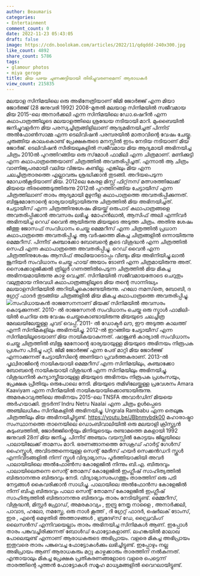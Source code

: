 ```yaml
---
author: Beaumaris
categories:
- Entertainment
comment_count: 0
date: 2022-11-23 05:43:05
draft: false
image: https://cdn.boolokam.com/articles/2022/11/qdqddd-240x300.jpg
like_count: 4892
share_count: 5786
tags:
- glamour photos
- miya geroge
title: മിയ പഴയ ചുണക്കുട്ടിയായി തിരിച്ചുവരണമെന്ന് ആരാധകർ
view_count: 215835
---
```


മലയാള സിനിമയിലെ ഒരു അഭിനേത്രിയാണ് ജിമി ജോർജ്ജ് എന്ന മിയാ ജോർജ്ജ് (28 ജനുവരി 1992) 2008-മുതൽ മലയാള സിനിമയിൽ സജീവമായ മിയ 2015-ലെ അനാർക്കലി എന്ന സിനിമയിലെ ഡോ.ഷെറിൻ എന്ന കഥാപാത്രത്തിലൂടെ മലയാളത്തിലെ ശ്രദ്ധേയ നടിയായി മാറി. മുംബൈയിൽ ജനിച്ചുവളർന്ന മിയ പരസ്യച്ചിത്രങ്ങിളിലാണ് ആദ്യമഭിനയിച്ചത് പിന്നിട് അൽഫോൺസാമ്മ എന്ന ടെലിവിഷൻ പരമ്പരയിൽ മാതാവിന്റെ വേഷം ചേയ്തു. ചുരുങ്ങിയ കാലംകൊണ്ട് പ്രേക്ഷകരുടെ മനസ്സില്‍ ഇടം നേടിയ നടിയാണ് മിയ ജോര്‍ജ്. ടെലിവിഷന്‍ സീരിയലുകളില്‍ സജീവമായ മിയ ആദ്യമായി അഭിനയിച്ച ചിത്രം 2010ല്‍ പുറത്തിറങ്ങിയ ഒരു സ്‌മോള്‍ ഫാമിലി എന്ന ചിത്രമാണ്. മണിക്കുട്ടി എന്ന കഥാപാത്രത്തെയാണ് ചിത്രത്തില്‍ അവതരിപ്പിച്ചത്. എന്നാല്‍ ആ ചിത്രം വാണിജ്യപരമായി വലിയ വിജയം കണ്ടില്ല. എങ്കിലും മിയ എന്ന ചലച്ചിത്രതാരത്തെ എല്ലാവരും ശ്രദ്ധിക്കാന്‍ തുടങ്ങി. അറിയപെടുന്ന മോഡല്‍കൂടിയാണ് മിയ. 2012ലെ കേരള മിസ്സ് ഫിറ്റ്‌നസ് മത്സരത്തിലേക്ക് മിയയെ തിരഞ്ഞെടുത്തിരുന്നു 2012ല്‍ പുറത്തിറങ്ങിയ ചേട്ടായീസ് എന്ന ചിത്രത്തിലാണ് താരം ആദ്യമായി മുഴുനീള കഥാപാത്രത്തെ അവതരിപ്പിക്കുന്നത്. ബിജുമോനോന്റെ ഭാര്യയായിട്ടായിരുന്നു ചിത്രത്തില്‍ മിയ അഭിനയിച്ചത്. ചേട്ടായീസ് എന്ന ചിത്രത്തിനുശേഷം മിയയ്ക്ക് ഒരുപാട് കഥാപാത്രങ്ങളെ അവതരിപ്പിക്കാന്‍ അവസരം ലഭിച്ചു. മോഹന്‍ലാല്‍, ആസിഫ് അലി എന്നിവര്‍ അഭിനയിച്ച റെഡ് വൈന്‍ ആയിരുന്നു മിയയുടെ അടുത്ത ചിത്രം. അതിനു ശേഷം ജീത്തു ജോസഫ് സംവിധാനം ചെയ്ത മെമ്മറീസ് എന്ന ചിത്രത്തില്‍ പ്രധാന കഥാപാത്രത്തെ അവതരിപ്പിച്ചു. ആ വര്‍ഷത്തെ മികച്ച ചിത്രങ്ങളില്‍ ഒന്നായിരുന്നു മെമ്മറീസ്. പിന്നീട് കുഞ്ചാക്കോ ബോബന്റെ കൂടെ വിശുദ്ധന്‍ എന്ന ചിത്രത്തില്‍ സെഫി എന്ന കഥാപാത്രത്തെ അവതരിപ്പിച്ചു. റെഡ് വൈന്‍ എന്ന ചിത്രത്തിനുശേഷം ആസിഫ് അലിയോടൊപ്പം വീണ്ടും മിയ അഭിനിയിച്ചു.ലാല്‍ ജൂനിയര്‍ സംവിധാനം ചെയ്ത ഹായ് അയാം ടോണി എന്ന ചിത്രമായിരുന്നു അത്. സൈക്കോളജിക്കല്‍ ത്രില്ലര്‍ ഗണത്തില്‍പെടുന്ന ചിത്രത്തില്‍ മിയ മികച്ച അഭിനയമായിരുന്നു കാഴ്ച വെച്ചത്. സിനിമയില്‍ സജീവമായതോടെ ചെറുതും വലുതുമായ നിരവധി കഥാപാത്രങ്ങളിലൂടെ മിയ തന്റെ സാന്നിദ്ധ്യം മലയാളസിനിമയില്‍ അറിയിച്ചുകൊണ്ടേയിരുന്നു. ഹലോ നമസ്‌തെ, ബോബി, ദ ഗ്രേറ്റ് ഫാദര്‍ തുടങ്ങിയ ചിത്രങ്ങളില്‍ മിയ മികച്ച കഥാപാത്രത്തെ അവതരിപ്പിച്ചു. ![](https://cdn.boolokam.com/articles/2022/11/qdqddd-240x300.jpg)സംവിധായകൻ രാജസേനനാണ് മിയക്ക് സിനിമയിൽ അവസരം കൊടുക്കുന്നത്. 2010- ൽ രാജസേനൻ സംവിധാനം ചെയ്ത ഒരു സ്മാൾ ഫാമിലി- യിൽ ചെറിയ ഒരു വേഷം ചെയ്തുകൊണ്ടായിരുന്നു മിയയുടെ ചലച്ചിത്ര മേഖലയിലേയ്ക്കുള്ള ചുവട് വെപ്പ്. 2011- ൽ ഡോക്ടർ ലൗ, ഈ അടുത്ത കാലത്ത് എന്നീ സിനിമകളിലും അഭിനയിച്ചു. 2012-ൽ ഇറങ്ങിയ ചേട്ടായീസ് എന്ന സിനിമയിലൂടെയാണ് മിയ നായികയാകുന്നത്. ഷാജൂൺ കാര്യാൽ സംവിധാനം ചെയ്ത ചിത്രത്തിൽ ബിജു മേനോന്റെ ഭാര്യയായുള്ള മിയയുടെ അഭിനയം നിരൂപക പ്രശംസ പിടിച്ചു പറ്റി. ജിമി ജോർജ്ജ് എന്ന പേര് മാറ്റി മിയ ജോർജ്ജ് എന്നാക്കുന്നത് ചേട്ടായീസിന്റെ അണിയറ പ്രവർത്തകരാണ്. 2013-ൽ പൃഥ്വിരാജിന്റെ നായികയായി മെമ്മറീസ് എന്ന സിനിമയിലും, കുഞ്ചാക്കോ ബോബന്റെ നായികയായി വിശുദ്ധൻ എന്ന സിനിമയിലും അഭിനയിച്ചു. വിശുദ്ധനിൽ കന്യാസ്ത്രീയായുള്ള മിയയുടെ അഭിനയം നിരൂപക പ്രശംസയും, പ്രേക്ഷക പ്രീതിയും ഒരുപോലെ നേടി. മിയയുടെ തമിഴിലേയ്ക്കുള്ള പ്രവേശനം Amara Kaaviyam എന്ന സീനിമയിൽ നായികയായിക്കൊണ്ടായിരുന്നു. അമരകാവ്യത്തിലെ അഭിനയം 2015-ലെ TNSFA അവാർഡിന് മിയയെ അർഹയാക്കി. തുടർന്ന് Indru Netru Naalai എന്ന ചിത്രം ഉൾപ്പെടെ അഞ്ചിലധികം സിനിമകളിൽ അഭിനയിച്ചു. Ungrala Rambabu എന്ന തെലുങ്കു ചിത്രത്തിലും മിയ അഭിനയിച്ചിട്ടുണ്ട്. https://youtu.be/JBbnmybdk00 മഹാരാഷ്ട്രാ സംസ്ഥാനത്തെ താനെയിലെ ഡൊംബിവാലിയിൽ ഒരു മലയാളി ക്രിസ്ത്യൻ കുടുംബത്തിൽ, ജോർജ്ജിന്റെയും മിനിയുടെയും രണ്ടാമത്തെ മകളായി 1992 ജനുവരി 28ന് മിയ ജനിച്ചു. പിന്നീട് അഞ്ചാം വയസ്സിൽ കോട്ടയം ജില്ലയിലെ പാലായിലേക്ക് താമസം മാറി. ഭരണങ്ങാനത്തെ സേക്രഡ് ഹാർട്ട് ഗേൾസ് ഹൈസ്കൂൾ, അവിടത്തന്നെയുള്ള സെന്റ് മേരീസ് ഹയർ സെക്കൻഡറി സ്കൂൾ എന്നിവിടങ്ങളിൽ നിന്ന് സ്കൂൾ വിദ്യാഭ്യാസം പൂർത്തിയാക്കിയി അവർ പാലായിയിലെ അൽഫോൺസ കോളേജിൽ നിന്നും ബി.എ. ബിരുദവും പാലായിലെതന്നെ സെന്റ് തോമസ് കോളേജിൽ ഇംഗ്ലീഷ് സാഹിത്യത്തിൽ ബിരുദാനന്തര ബിരുദവും നേടി. വിദ്യാഭ്യാസരംഗത്തും താരത്തിന് ഒരു പടി നേട്ടങ്ങൾ കൈവരിക്കാൻ സാധിച്ചു. പാലായിലെ അൽഫോൻസ കോളേജിൽ നിന്ന് ബിഎ ബിരുദവും പാലാ സെന്റ് തോമസ് കോളേജിൽ ഇംഗ്ലീഷ് സാഹിത്യത്തിൽ ബിരുദാനന്തര ബിരുദവും താരം നേടിയിട്ടുണ്ട്. മെമ്മറീസ്, വിശുദ്ധൻ, മിസ്റ്റർ ഫ്രോഡ്, അമരകാവ്യം , ഇന്ദ്രു നേതൃ നാളൈ , അനാർക്കലി, പാവാട, ഹലോ, നമസ്തേ, ഒരു നാൾ കൂത്ത് , ദി ഗ്രേറ്റ് ഫാദർ, ഷെർലക് ടോംസ്, ഇര , എന്റെ മെഴുതിരി അത്താഴങ്ങൾ , ബ്രദേഴ്‌സ് ഡേ, ഡ്രൈവിംഗ് ലൈസൻസ് എന്നിവയെല്ലാം താരം അഭിനയിച്ച സിനിമകൾ ആണ്. ഇപ്പോൾ താരം പങ്കുവച്ചിരിക്കുന്നത് ബോൾഡ് ഫോട്ടോകളാണ്. ലഹങ്കയിൽ മാലാഖ പോലെയുണ്ട് എന്നാണ് ആരാധകരുടെ അഭിപ്രായം. വളരെ മികച്ച അഭിപ്രായം ഇതുവരെ താരം പങ്കുവെച്ച ഫോട്ടോകൾക്കും ലഭിച്ചിട്ടുണ്ട്. ഇപ്പോഴും നല്ല അഭിപ്രായം ആണ് ആരാധകരും മറ്റു കാഴ്ചക്കാരും താരത്തിന് നൽകുന്നത്. എന്തായാലും മികച്ച പ്രേക്ഷക പ്രതികരണങ്ങളോടെ വളരെ പെട്ടെന്ന് താരത്തിന്റെ പുത്തൻ ഫോട്ടോകൾ സമൂഹ മാധ്യമങ്ങളിൽ വൈറലായിട്ടുണ്ട്. &nbsp; &nbsp;